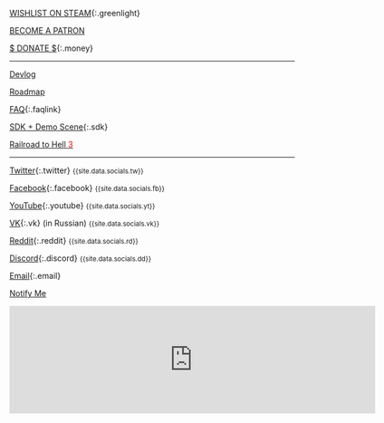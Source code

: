 [WISHLIST ON STEAM](http://store.steampowered.com/app/732050/Voxel_Tycoon/){:.greenlight}

<a class="patreon-navbar" href="https://www.patreon.com/bePatron?u=7655118">BECOME A PATRON</a>

[$ DONATE $](/donate){:.money}

***


[Devlog](/devlog)

[Roadmap](https://trello.com/b/3susroHe/vt-roadmap)

[FAQ](/faq){:.faqlink}

[SDK + Demo Scene](/sdk){:.sdk}

<a href="/railroad-to-hell">Railroad to Hell <span style="color:red">3</span></a>

***

[Twitter](//twitter.com/VoxelTycoon){:.twitter} <small>{{site.data.socials.tw}}</small>

[Facebook](//facebook.com/VoxelTycoon){:.facebook} <small>{{site.data.socials.fb}} </small>

[YouTube](//youtube.com/c/voxeltycoongame){:.youtube} <small>{{site.data.socials.yt}} </small>

[VK](//vk.com/VoxelTycoon){:.vk} (in Russian) <small>{{site.data.socials.vk}}</small>

[Reddit](//reddit.com/r/voxeltycoon){:.reddit} <small>{{site.data.socials.rd}} </small>

[Discord](//discord.gg/64KPWd5){:.discord} <small>{{site.data.socials.dd}} </small>

[Email](mailto:dev@voxeltycoon.xyz){:.email}

[Notify Me]({{site.newsletter_url}})

<div id="wishlist-modal">
  <div id="wishlist-modal-content">
    <iframe src="https://store.steampowered.com/widget/732050/" frameborder="0" width="646" height="190"></iframe>
  </div>
</div>

<script>
$('.greenlight').click(function(event) {
    event.preventDefault()
    $('#wishlist-modal').fadeIn(300)
})

$('#wishlist-modal').click(function(event) {
    $('#wishlist-modal').fadeOut(200)
})
</script>